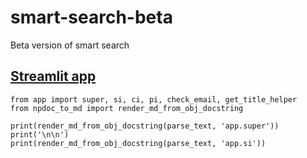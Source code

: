 # smart-search-beta
Beta version of smart search

## [**Streamlit app**](https://quickzam-smart-search-beta-app-c3dwlc.streamlitapp.com/)

```{ python silent}
from app import super, si, ci, pi, check_email, get_title_helper
from npdoc_to_md import render_md_from_obj_docstring 

print(render_md_from_obj_docstring(parse_text, 'app.super')) 
print('\n\n') 
print(render_md_from_obj_docstring(parse_text, 'app.si')) 

```
